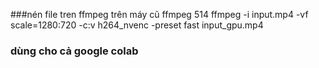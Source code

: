###nén file tren ffmpeg trên máy cũ ffmpeg 514
ffmpeg -i input.mp4 -vf scale=1280:720 -c:v h264_nvenc -preset fast input_gpu.mp4
### dùng cho cả google colab
